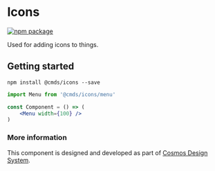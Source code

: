 # Icons

[![npm package][npm-badge]][npm]

Used for adding icons to things.

## Getting started

````
npm install @cmds/icons --save
````

```jsx harmony
import Menu from '@cmds/icons/menu'

const Component = () => (
    <Menu width={100} />
)
```

### More information

This component is designed and developed as part of [Cosmos Design System][cmds]. 

[cmds]: https://github.com/entercosmos/cosmos
[npm-badge]: https://img.shields.io/npm/v/@cmds/icons.svg
[npm]: https://www.npmjs.org/package/@cmds/icons
